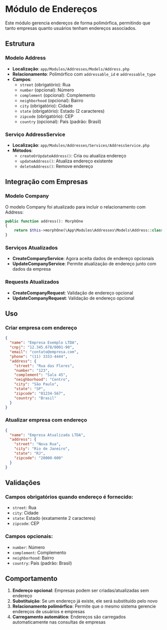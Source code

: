 # Módulo de Endereços

Este módulo gerencia endereços de forma polimórfica, permitindo que tanto empresas quanto usuários tenham endereços associados.

## Estrutura

### Modelo Address
- **Localização**: `app/Modules/Addresses/Models/Address.php`
- **Relacionamento**: Polimórfico com `addressable_id` e `addressable_type`
- **Campos**:
  - `street` (obrigatório): Rua
  - `number` (opcional): Número
  - `complement` (opcional): Complemento
  - `neighborhood` (opcional): Bairro
  - `city` (obrigatório): Cidade
  - `state` (obrigatório): Estado (2 caracteres)
  - `zipcode` (obrigatório): CEP
  - `country` (opcional): País (padrão: Brasil)

### Serviço AddressService
- **Localização**: `app/Modules/Addresses/Services/AddressService.php`
- **Métodos**:
  - `createOrUpdateAddress()`: Cria ou atualiza endereço
  - `updateAddress()`: Atualiza endereço existente
  - `deleteAddress()`: Remove endereço

## Integração com Empresas

### Modelo Company
O modelo Company foi atualizado para incluir o relacionamento com Address:
```php
public function address(): MorphOne
{
    return $this->morphOne(\App\Modules\Addresses\Models\Address::class, 'addressable');
}
```

### Serviços Atualizados
- **CreateCompanyService**: Agora aceita dados de endereço opcionais
- **UpdateCompanyService**: Permite atualização de endereço junto com dados da empresa

### Requests Atualizados
- **CreateCompanyRequest**: Validação de endereço opcional
- **UpdateCompanyRequest**: Validação de endereço opcional

## Uso

### Criar empresa com endereço
```json
{
  "name": "Empresa Exemplo LTDA",
  "cnpj": "12.345.678/0001-90",
  "email": "contato@empresa.com",
  "phone": "(11) 3333-4444",
  "address": {
    "street": "Rua das Flores",
    "number": "123",
    "complement": "Sala 45",
    "neighborhood": "Centro",
    "city": "São Paulo",
    "state": "SP",
    "zipcode": "01234-567",
    "country": "Brasil"
  }
}
```

### Atualizar empresa com endereço
```json
{
  "name": "Empresa Atualizada LTDA",
  "address": {
    "street": "Nova Rua",
    "city": "Rio de Janeiro",
    "state": "RJ",
    "zipcode": "20000-000"
  }
}
```

## Validações

### Campos obrigatórios quando endereço é fornecido:
- `street`: Rua
- `city`: Cidade
- `state`: Estado (exatamente 2 caracteres)
- `zipcode`: CEP

### Campos opcionais:
- `number`: Número
- `complement`: Complemento
- `neighborhood`: Bairro
- `country`: País (padrão: Brasil)

## Comportamento

1. **Endereço opcional**: Empresas podem ser criadas/atualizadas sem endereço
2. **Substituição**: Se um endereço já existe, ele será substituído pelo novo
3. **Relacionamento polimórfico**: Permite que o mesmo sistema gerencie endereços de usuários e empresas
4. **Carregamento automático**: Endereços são carregados automaticamente nas consultas de empresas

